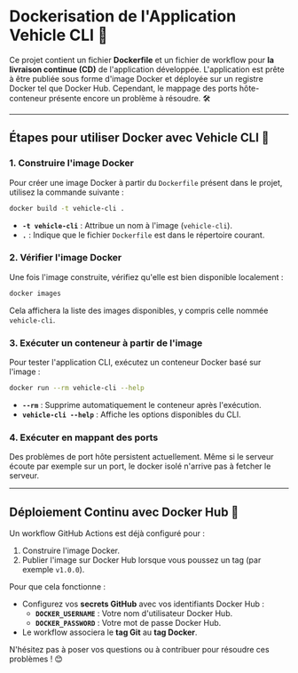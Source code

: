 # Dockerisation de l'Application Vehicle CLI 🚀

Ce projet contient un fichier **Dockerfile** et un fichier de workflow pour **la livraison continue (CD)** de  l'application développée. L'application est prête à être publiée sous forme d'image Docker et déployée sur un registre Docker tel que Docker Hub. Cependant, le mappage des ports hôte-conteneur présente encore un problème à résoudre. 🛠️

---

## Étapes pour utiliser Docker avec Vehicle CLI 🐳

### 1. **Construire l'image Docker**
Pour créer une image Docker à partir du `Dockerfile` présent dans le projet, utilisez la commande suivante :
```bash
docker build -t vehicle-cli .
```
- **`-t vehicle-cli`** : Attribue un nom à l'image (`vehicle-cli`).
- **`.`** : Indique que le fichier `Dockerfile` est dans le répertoire courant.

### 2. **Vérifier l'image Docker**
Une fois l'image construite, vérifiez qu'elle est bien disponible localement :
```bash
docker images
```
Cela affichera la liste des images disponibles, y compris celle nommée `vehicle-cli`.

### 3. **Exécuter un conteneur à partir de l'image**
Pour tester l'application CLI, exécutez un conteneur Docker basé sur l'image :
```bash
docker run --rm vehicle-cli --help
```
- **`--rm`** : Supprime automatiquement le conteneur après l'exécution.
- **`vehicle-cli --help`** : Affiche les options disponibles du CLI.

### 4. **Exécuter en mappant des ports**
Des problèmes de port hôte persistent actuellement. Même si le serveur écoute par exemple sur un port, le docker isolé n'arrive pas à fetcher le serveur. 

---

## Déploiement Continu avec Docker Hub 🚀

Un workflow GitHub Actions est déjà configuré pour :
1. Construire l'image Docker.
2. Publier l'image sur Docker Hub lorsque vous poussez un tag (par exemple `v1.0.0`).

Pour que cela fonctionne :
- Configurez vos **secrets GitHub** avec vos identifiants Docker Hub :
  - **`DOCKER_USERNAME`** : Votre nom d'utilisateur Docker Hub.
  - **`DOCKER_PASSWORD`** : Votre mot de passe Docker Hub.
- Le workflow associera le **tag Git** au **tag Docker**.


N'hésitez pas à poser vos questions ou à contribuer pour résoudre ces problèmes ! 😊
